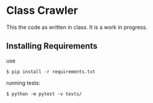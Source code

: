 # Class Crawler

This the code as written in class.
It is a work in progress.

## Installing Requirements

use

    $ pip install -r requirements.txt

running tests:


    $ python -m pytest -v tests/
